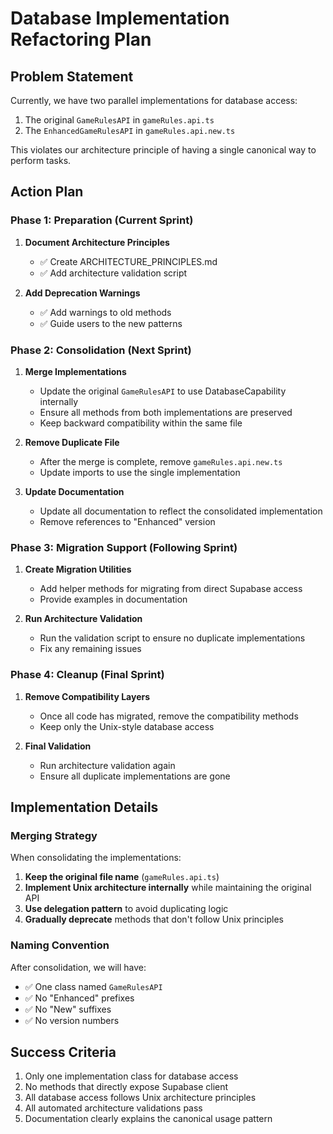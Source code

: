 # Database Implementation Refactoring Plan

## Problem Statement

Currently, we have two parallel implementations for database access:
1. The original `GameRulesAPI` in `gameRules.api.ts`
2. The `EnhancedGameRulesAPI` in `gameRules.api.new.ts`

This violates our architecture principle of having a single canonical way to perform tasks.

## Action Plan

### Phase 1: Preparation (Current Sprint)

1. **Document Architecture Principles**
   - ✅ Create ARCHITECTURE_PRINCIPLES.md
   - ✅ Add architecture validation script

2. **Add Deprecation Warnings**
   - ✅ Add warnings to old methods
   - ✅ Guide users to the new patterns

### Phase 2: Consolidation (Next Sprint)

1. **Merge Implementations**
   - Update the original `GameRulesAPI` to use DatabaseCapability internally
   - Ensure all methods from both implementations are preserved
   - Keep backward compatibility within the same file

2. **Remove Duplicate File**
   - After the merge is complete, remove `gameRules.api.new.ts`
   - Update imports to use the single implementation

3. **Update Documentation**
   - Update all documentation to reflect the consolidated implementation
   - Remove references to "Enhanced" version

### Phase 3: Migration Support (Following Sprint)

1. **Create Migration Utilities**
   - Add helper methods for migrating from direct Supabase access
   - Provide examples in documentation

2. **Run Architecture Validation**
   - Run the validation script to ensure no duplicate implementations
   - Fix any remaining issues

### Phase 4: Cleanup (Final Sprint)

1. **Remove Compatibility Layers**
   - Once all code has migrated, remove the compatibility methods
   - Keep only the Unix-style database access

2. **Final Validation**
   - Run architecture validation again
   - Ensure all duplicate implementations are gone

## Implementation Details

### Merging Strategy

When consolidating the implementations:

1. **Keep the original file name** (`gameRules.api.ts`)
2. **Implement Unix architecture internally** while maintaining the original API
3. **Use delegation pattern** to avoid duplicating logic
4. **Gradually deprecate** methods that don't follow Unix principles

### Naming Convention

After consolidation, we will have:
- ✅ One class named `GameRulesAPI`
- ✅ No "Enhanced" prefixes
- ✅ No "New" suffixes
- ✅ No version numbers

## Success Criteria

1. Only one implementation class for database access
2. No methods that directly expose Supabase client
3. All database access follows Unix architecture principles
4. All automated architecture validations pass
5. Documentation clearly explains the canonical usage pattern